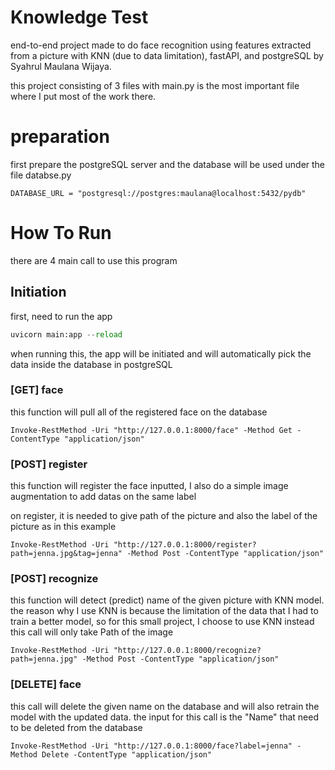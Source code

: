 # Knowledge Test

end-to-end project made to do face recognition using features extracted from a picture with KNN (due to data limitation), fastAPI, and postgreSQL by Syahrul Maulana Wijaya.

this project consisting of 3 files with main.py is the most important file where I put most of the work there.

# preparation
first prepare the postgreSQL server and the database will be used under the file databse.py

```
DATABASE_URL = "postgresql://postgres:maulana@localhost:5432/pydb"
```

#  How To Run
there are 4 main call to use this program

##  Initiation
first, need to run the app
```python
uvicorn main:app --reload
```
when running this, the app will be initiated and will automatically pick the data inside the database in postgreSQL

### [GET] face
this function will pull all of the registered face on the database
```
Invoke-RestMethod -Uri "http://127.0.0.1:8000/face" -Method Get -ContentType "application/json"
```

### [POST] register
this function will register the face inputted, I also do a simple image augmentation to add datas on the same label

on register, it is needed to give path of the picture and also the label of the picture as in this example

```
Invoke-RestMethod -Uri "http://127.0.0.1:8000/register?path=jenna.jpg&tag=jenna" -Method Post -ContentType "application/json"
```

### [POST] recognize
this function will detect (predict) name of the given picture with KNN model.
the reason why I use KNN is because the limitation of the data that I had to train a better model, so for this small project, I choose to use KNN instead
this call will only take Path of the image
```
Invoke-RestMethod -Uri "http://127.0.0.1:8000/recognize?path=jenna.jpg" -Method Post -ContentType "application/json"
```

### [DELETE] face
this call will delete the given name on the database and will also retrain the model with the updated data.
the input for this call is the "Name" that need to be deleted from the database

```
Invoke-RestMethod -Uri "http://127.0.0.1:8000/face?label=jenna" -Method Delete -ContentType "application/json"
```




